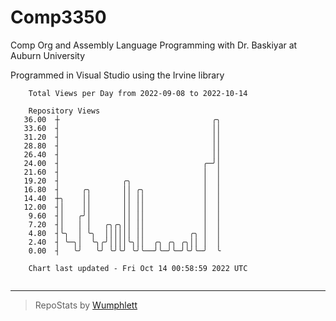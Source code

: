 # Comp3350
Comp Org and Assembly Language Programming with Dr. Baskiyar at Auburn University

Programmed in Visual Studio using the Irvine library

```
    Total Views per Day from 2022-09-08 to 2022-10-14

    Repository Views
   36.00  ┼                                  ╭╮
   33.60  ┤                                  ││
   31.20  ┤                                  ││
   28.80  ┤                                  ││
   26.40  ┤                                  ││
   24.00  ┤                                ╭─╯│
   21.60  ┤                                │  │
   19.20  ┤              ╭╮                │  │
   16.80  ┤     ╭╮       ││ ╭╮             │  │
   14.40  ┼╮    ││       ││ ││             │  │
   12.00  ┤│    ││       ││ ││             │  │
    9.60  ┤│   ╭╯│       ││ ││             │  │
    7.20  ┤│   │ │   ╭╮╭╮││ ││             │  │
    4.80  ┤╰╮  │ ╰╮  ││││││ ││          ╭╮ │  │
    2.40  ┤ ╰─╮│  ╰╮╭╯││││╰╮││  ╭╮ ╭╮ ╭╮││ │  │
    0.00  ┤   ╰╯   ╰╯ ╰╯╰╯ ╰╯╰──╯╰─╯╰─╯╰╯╰─╯  ╰

    Chart last updated - Fri Oct 14 00:58:59 2022 UTC
    
```

---

> RepoStats by [Wumphlett](https://github.com/Wumphlett)

